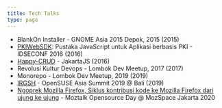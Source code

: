 ```yaml
---
title: Tech Talks
type: page
---
```


- BlankOn Installer - GNOME Asia 2015 Depok, 2015 (2015)
- <a href="https://github.com/kodekreatif/pkiwebsdk" target="_blank">PKIWebSDK</a>: Pustaka JavaScript untuk Aplikasi berbasis PKI - IDSECONF 2016 (2016)
- <a href="https://github.com/kodekreatif/happy-crud" target="_blank">Happy-CRUD</a> - JakartaJS (2016)
- Revolusi Kultur Devops - Lombok Dev Meetup, 2017 (2017)
- Monorepo - Lombok Dev Meetup, 2019 (2019)
- <a href="https://events.opensuse.org/conferences/summitasia19/schedule" target="_blank">IRGSH</a> - OpenSUSE Asia Summit 2019 @ Bali (2019)
- <a href="https://github.com/herpiko/2020-talks/blob/master/moztalk-opensource-day-at-mozspace-jakarta/ngoprek-mozilla-firefox.pdf" target="_blank">Ngoprek Mozilla Firefox, Siklus kontribusi kode ke Mozilla Firefox dari ujung ke ujung</a> - Moztalk Opensource Day @ MozSpace Jakarta 2020

